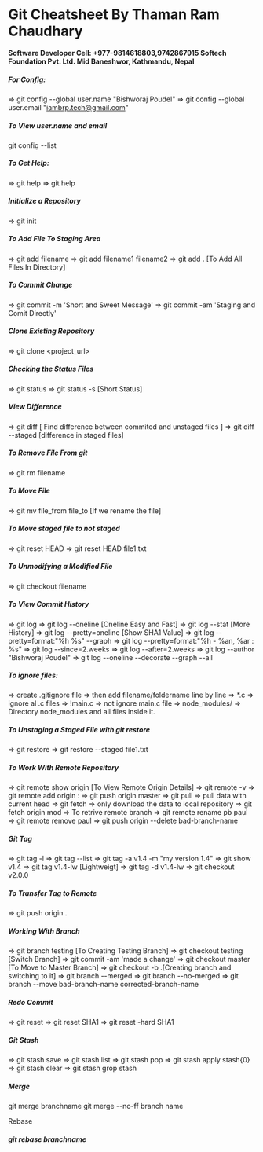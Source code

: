 # Git Cheatsheet By Thaman Ram Chaudhary
**Software Developer
Cell: +977-9814618803,9742867915
Softech Foundation Pvt. Ltd.
Mid Baneshwor, Kathmandu, Nepal**


##### For Config:
=> git config --global user.name "Bishworaj Poudel" 
=> git config --global user.email "iambrp.tech@gmail.com"

##### To View  user.name and email
git config --list 

##### To Get Help:
=> git help
=> git help <topic>

##### Initialize a Repository
=> git init

##### To Add File To Staging Area
=> git add filename
=> git add filename1 filename2
=> git add . [To Add All Files In Directory]

##### To Commit Change
=> git commit -m 'Short and Sweet Message'
=> git commit -am 'Staging and Comit Directly' 

##### Clone Existing Repository
=> git clone <project_url>

##### Checking the Status Files
=> git status
=> git status -s [Short Status]

##### View Difference
=> git diff  [ Find difference between commited and unstaged files ]
=> git diff --staged [difference in staged files]

##### To Remove File From git
=> git rm filename

##### To Move File
=> git mv file_from file_to [If we rename the file]

##### To Move staged file to not staged
=> git reset HEAD
=> git reset HEAD file1.txt

##### To Unmodifying a Modified File
=> git checkout filename


##### To View Commit History
=> git log
=> git log --oneline [Oneline Easy and Fast]
=> git log --stat [More History]
=> git log --pretty=oneline [Show SHA1 Value]
=> git log --pretty=format:"%h %s" --graph 
=> git log --pretty=format:"%h - %an, %ar : %s" 
=> git log --since=2.weeks
=> git log --after=2.weeks
=> git log --author "Bishworaj Poudel"
=> git log --oneline --decorate --graph --all 


##### To ignore files:
=> create .gitignore file
=> then add filename/foldername line by line
=> *.c => ignore al .c files
=> !main.c => not ignore main.c file
=> node_modules/ => Directory node_modules and all files inside it.

##### To Unstaging a Staged File with git restore
=> git restore
=> git restore --staged file1.txt

##### To Work With Remote Repository
=> git remote show origin [To View Remote Origin Details]
=> git remote -v
=> git remote add origin <url>:
=> git push origin master
=> git pull => pull data with current head
=> git fetch => only download the data to local repository
=> git fetch origin mod => To retrive remote branch
=> git remote rename pb paul 
=> git remote remove paul
=> git push origin --delete bad-branch-name


##### Git Tag
=> git tag -l
=> git tag --list 
=> git tag -a v1.4 -m "my version 1.4" 
=> git show v1.4
=> git tag v1.4-lw  [Lightweigt]
=> git tag -d v1.4-lw 
=> git checkout v2.0.0 


##### To Transfer Tag to Remote
=> git push origin <tagname>.


##### Working With Branch
=> git branch testing [To Creating Testing Branch]
=> git checkout testing [Switch Branch]
=> git commit -am 'made a change'
=> git checkout master [To Move to Master Branch]
=> git checkout -b <newbranchname>.[Creating branch and switching to it] 
=> git branch --merged
=> git branch --no-merged 
=> git branch --move bad-branch-name corrected-branch-name

##### Redo Commit
=> git reset
=> git reset SHA1
=> git reset -hard SHA1 


##### Git Stash
=> git stash save 
=> git stash list
=> git stash pop
=> git stash apply stash{0}
=> git stash clear
=> git stash grop stash




##### Merge
git merge branchname
git merge --no-ff branch name

Rebase
##### git rebase branchname
